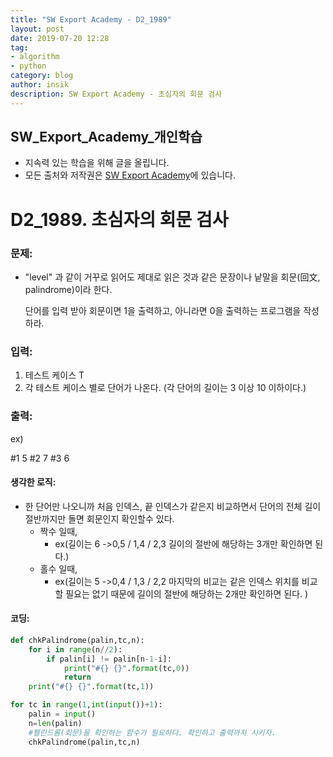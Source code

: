 ```yaml
---
title: "SW Export Academy - D2_1989"
layout: post
date: 2019-07-20 12:28
tag:
- algorithm
- python
category: blog
author: insik
description: SW Export Academy - 초심자의 회문 검사
---
```


## SW_Export_Academy_개인학습

- 지속력 있는 학습을 위해 글을 올립니다.
- 모든 출처와 저작권은 [SW Export Academy][출처]에 있습니다.



# D2_1989. 초심자의 회문 검사

### 문제:

- "level" 과 같이 거꾸로 읽어도 제대로 읽은 것과 같은 문장이나 낱말을 회문(回文, palindrome)이라 한다.

  단어를 입력 받아 회문이면 1을 출력하고, 아니라면 0을 출력하는 프로그램을 작성하라.  

### 입력:

1. 테스트 케이스 T
2. 각 테스트 케이스 별로 단어가 나온다. (각 단어의 길이는 3 이상 10 이하이다.)

### 출력:

ex)

#1 5
#2 7
#3 6



#### 생각한 로직:

- 한 단어만 나오니까 처음 인덱스, 끝 인덱스가 같은지 비교하면서 단어의 전체 길이 절반까지만 돌면 회문인지 확인할수 있다.
  - 짝수 일때,
    - ex(길이는 6 ->0,5 / 1,4 / 2,3         길이의 절반에 해당하는 3개만 확인하면 된다.)
  - 홀수 일때,
    - ex(길이는 5 ->0,4 / 1,3 / 2,2         마지막의 비교는 같은 인덱스 위치를 비교할 필요는 없기 때문에 길이의 절반에 해당하는 2개만 확인하면 된다. )



#### 코딩:

```python
def chkPalindrome(palin,tc,n):
    for i in range(n//2):
        if palin[i] != palin[n-1-i]:
            print("#{} {}".format(tc,0))
            return
    print("#{} {}".format(tc,1))

for tc in range(1,int(input())+1):
    palin = input()
    n=len(palin)
    #펠린드롬(회문)을 확인하는 함수가 필요하다. 확인하고 출력까지 시키자.
    chkPalindrome(palin,tc,n)
```



[출처]: https://www.swexpertacademy.com/